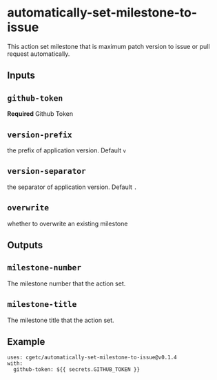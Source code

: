 # automatically-set-milestone-to-issue

This action set milestone that is maximum patch version to issue or pull request automatically.

## Inputs

## `github-token`

**Required** Github Token

## `version-prefix`

the prefix of application version. Default `v`

## `version-separator`

the separator of application version. Default `.`

## `overwrite`

whether to overwrite an existing milestone

## Outputs

## `milestone-number`

The milestone number that the action set.

## `milestone-title`

The milestone title that the action set.

## Example
```
uses: cgetc/automatically-set-milestone-to-issue@v0.1.4
with:
  github-token: ${{ secrets.GITHUB_TOKEN }}
```
